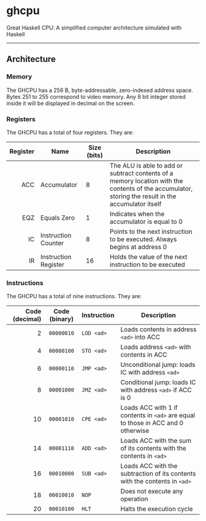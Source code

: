 # ghcpu

Great Haskell CPU: A simplified computer architecture simulated with Haskell

---

## Architecture

### Memory

The GHCPU has a 256 B, byte-addressable, zero-indexed address space.
Bytes 251 to 255 correspond to video memory. Any 8 bit integer stored inside it
will be displayed in decimal on the screen.

### Registers

The GHCPU has a total of four registers. They are:

| **Register** | **Name**                | **Size (bits)** | **Description**                                                                                                                                     |
|-------------:|-------------------------|-----------------|-----------------------------------------------------------------------------------------------------------------------------------------------------|
|          ACC | Accumulator             |        8        | The ALU is able to add or subtract contents of a memory location with the contents of the accumulator, storing the result in the accumulator itself |
|          EQZ | Equals Zero             |        1        | Indicates when the accumulator is equal to 0                                                                                                        |
|           IC | Instruction Counter     |        8        | Points to the next instruction to be executed. Always begins at address 0                                                                           |
|           IR | Instruction Register    |        16       | Holds the value of the next instruction to be executed                                                                                              |

### Instructions

The GHCPU has a total of nine instructions. They are:

[//]: # (Generated with https://www.tablesgenerator.com/markdown_tables)

| Code (decimal) | Code (binary)   | Instruction   | Description                                                                      |
|---------------:|:---------------:|---------------|----------------------------------------------------------------------------------|
| 2              | `00000010`      | `LOD <ad>`    | Loads contents in address `<ad>` into ACC                                        |
| 4              | `00000100`      | `STO <ad>`    | Loads address `<ad>` with contents in ACC                                        |
| 6              | `00000110`      | `JMP <ad>`    | Unconditional jump: loads IC with address `<ad>`                                 |
| 8              | `00001000`      | `JMZ <ad>`    | Conditional jump: loads IC with address `<ad>` if ACC is 0                       |
| 10             | `00001010`      | `CPE <ad>`    | Loads ACC with 1 if contents in `<ad>` are equal to those in ACC and 0 otherwise |
| 14             | `00001110`      | `ADD <ad>`    | Loads ACC with the sum of its contents with the contents in `<ad>`               |
| 16             | `00010000`      | `SUB <ad>`    | Loads ACC with the subtraction of its contents with the contents in `<ad>`       |
| 18             | `00010010`      | `NOP`         | Does not execute any operation                                                   |
| 20             | `00010100`      | `HLT`         | Halts the execution cycle                                                        |

